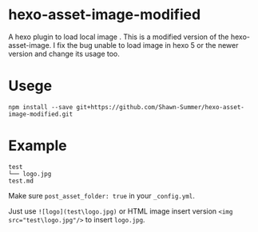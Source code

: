 # hexo-asset-image-modified

A hexo plugin to load local image . 
This is a modified version of the hexo-asset-image.
I fix the bug unable to load image in hexo 5 or the  newer version and change its usage too.

# Usege

```shell
npm install --save git+https://github.com/Shawn-Summer/hexo-asset-image-modified.git
```

# Example

```shell
test
└── logo.jpg
test.md
```

Make sure `post_asset_folder: true` in your `_config.yml`.

Just use `![logo](test\logo.jpg)` or HTML image insert version `<img src="test\logo.jpg"/>`  to insert `logo.jpg`.

